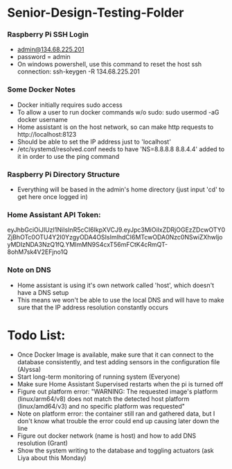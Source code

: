 # Senior-Design-Testing-Folder
### Raspberry Pi SSH Login
- admin@134.68.225.201
- password = admin
- On windows powershell, use this command to reset the host ssh connection: ssh-keygen -R 134.68.225.201


### Some Docker Notes
- Docker initially requires sudo access
- To allow a user to run docker commands w/o sudo: sudo usermod -aG docker username
- Home assistant is on the host network, so can make http requests to http://localhost:8123
- Should be able to set the IP address just to 'localhost'
- /etc/systemd/resolved.conf needs to have 'NS=8.8.8.8 8.8.4.4' added to it in order to use the ping command 

### Raspberry Pi Directory Structure 
- Everything will be based in the admin's home directory (just input 'cd' to get here once logged in)

### Home Assistant API Token:
eyJhbGciOiJIUzI1NiIsInR5cCI6IkpXVCJ9.eyJpc3MiOiIxZDRjOGEzZDcwOTY0ZjBhOTc0OTU4Y2I0YzgyODA4OSIsImlhdCI6MTcwODA0Nzc0NSwiZXhwIjoyMDIzNDA3NzQ1fQ.YMImMN9S4cxT56mFCtK4cRmQT-8ohM7sk4V2EFjno1Q

### Note on DNS
- Home assistant is using it's own network called 'host', which doesn't have a DNS setup
- This means we won't be able to use the local DNS and will have to make sure that the IP address resolution constantly occurs 

# Todo List:
- Once Docker Image is available, make sure that it can connect to the database consistently, and test adding sensors in the configuration file (Alyssa)
- Start long-term monitoring of running system (Everyone)
- Make sure Home Assistant Supervised restarts when the pi is turned off
- Figure out platform error: "WARNING: The requested image's platform (linux/arm64/v8) does not match the detected host platform (linux/amd64/v3) and no specific platform was requested"
- Note on platform error: the container still ran and gathered data, but I don't know what trouble the error could end up causing later down the line
- Figure out docker network (name is host) and how to add DNS resolution (Grant)
- Show the system writing to the database and toggling actuators (ask Liya about this Monday)


  

